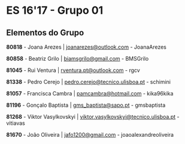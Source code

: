 # ES 16'17 - Grupo 01

## Elementos do Grupo

**80818** - Joana Arezes | joanarezes@outlook.com - JoanaArezes

**80858** - Beatriz Grilo | biamsgrilo@gmail.com - BMSGrilo

**81045** - Rui Ventura | rventura.pt@outlook.com - rgcv

**81338** - Pedro Cerejo | pedro.cerejo@tecnico.ulisboa.pt - schimini

**81057** - Francisca Cambra | pamcambra@hotmail.com - kika96kika

**81196** - Gonçalo Baptista | gms_baptista@sapo.pt - gmsbaptista

**81268** - Viktor Vasylkovskyi | viktor.vasylkovskyi@tecnico.ulisboa.pt - vitiavas

**81670** - João Oliveira | jafo1200@gmail.com - joaoalexandreoliveira
